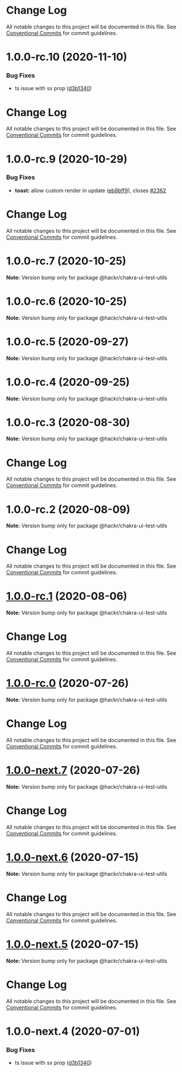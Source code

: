 # Change Log

All notable changes to this project will be documented in this file. See
[Conventional Commits](https://conventionalcommits.org) for commit guidelines.

# 1.0.0-rc.10 (2020-11-10)

### Bug Fixes

- ts issue with sx prop
  ([d3b1340](https://github.com/chakra-ui/chakra-ui/commit/d3b1340cb255937927b4d4c56ce218141570b951))

# Change Log

All notable changes to this project will be documented in this file. See
[Conventional Commits](https://conventionalcommits.org) for commit guidelines.

# 1.0.0-rc.9 (2020-10-29)

### Bug Fixes

- **toast:** allow custom render in update
  ([eb8bff9](https://github.com/chakra-ui/chakra-ui/commit/eb8bff911e6ec9de0165ab1e8f5ca10d5e022459)),
  closes [#2362](https://github.com/chakra-ui/chakra-ui/issues/2362)

# Change Log

All notable changes to this project will be documented in this file. See
[Conventional Commits](https://conventionalcommits.org) for commit guidelines.

# 1.0.0-rc.7 (2020-10-25)

**Note:** Version bump only for package @hackr/chakra-ui-test-utils

# 1.0.0-rc.6 (2020-10-25)

**Note:** Version bump only for package @hackr/chakra-ui-test-utils

# 1.0.0-rc.5 (2020-09-27)

**Note:** Version bump only for package @hackr/chakra-ui-test-utils

# 1.0.0-rc.4 (2020-09-25)

**Note:** Version bump only for package @hackr/chakra-ui-test-utils

# 1.0.0-rc.3 (2020-08-30)

**Note:** Version bump only for package @hackr/chakra-ui-test-utils

# Change Log

All notable changes to this project will be documented in this file. See
[Conventional Commits](https://conventionalcommits.org) for commit guidelines.

# 1.0.0-rc.2 (2020-08-09)

**Note:** Version bump only for package @hackr/chakra-ui-test-utils

# Change Log

All notable changes to this project will be documented in this file. See
[Conventional Commits](https://conventionalcommits.org) for commit guidelines.

# [1.0.0-rc.1](https://github.com/chakra-ui/chakra-ui/compare/@hackr/chakra-ui-test-utils@1.0.0-rc.0...@hackr/chakra-ui-test-utils@1.0.0-rc.1) (2020-08-06)

**Note:** Version bump only for package @hackr/chakra-ui-test-utils

# Change Log

All notable changes to this project will be documented in this file. See
[Conventional Commits](https://conventionalcommits.org) for commit guidelines.

# [1.0.0-rc.0](https://github.com/chakra-ui/chakra-ui/compare/@hackr/chakra-ui-test-utils@1.0.0-next.7...@hackr/chakra-ui-test-utils@1.0.0-rc.0) (2020-07-26)

**Note:** Version bump only for package @hackr/chakra-ui-test-utils

# Change Log

All notable changes to this project will be documented in this file. See
[Conventional Commits](https://conventionalcommits.org) for commit guidelines.

# [1.0.0-next.7](https://github.com/chakra-ui/chakra-ui/compare/@hackr/chakra-ui-test-utils@1.0.0-next.6...@hackr/chakra-ui-test-utils@1.0.0-next.7) (2020-07-26)

**Note:** Version bump only for package @hackr/chakra-ui-test-utils

# Change Log

All notable changes to this project will be documented in this file. See
[Conventional Commits](https://conventionalcommits.org) for commit guidelines.

# [1.0.0-next.6](https://github.com/chakra-ui/chakra-ui/compare/@hackr/chakra-ui-test-utils@1.0.0-next.5...@hackr/chakra-ui-test-utils@1.0.0-next.6) (2020-07-15)

**Note:** Version bump only for package @hackr/chakra-ui-test-utils

# Change Log

All notable changes to this project will be documented in this file. See
[Conventional Commits](https://conventionalcommits.org) for commit guidelines.

# [1.0.0-next.5](https://github.com/chakra-ui/chakra-ui/compare/@hackr/chakra-ui-test-utils@1.0.0-next.4...@hackr/chakra-ui-test-utils@1.0.0-next.5) (2020-07-15)

**Note:** Version bump only for package @hackr/chakra-ui-test-utils

# Change Log

All notable changes to this project will be documented in this file. See
[Conventional Commits](https://conventionalcommits.org) for commit guidelines.

# 1.0.0-next.4 (2020-07-01)

### Bug Fixes

- ts issue with sx prop
  ([d3b1340](https://github.com/chakra-ui/chakra-ui/commit/d3b1340cb255937927b4d4c56ce218141570b951))
